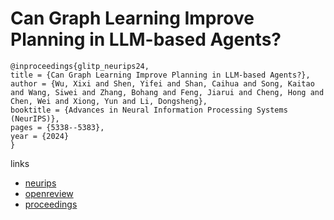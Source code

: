 # Can Graph Learning Improve Planning in LLM-based Agents?

```
@inproceedings{glitp_neurips24,
title = {Can Graph Learning Improve Planning in LLM-based Agents?},
author = {Wu, Xixi and Shen, Yifei and Shan, Caihua and Song, Kaitao and Wang, Siwei and Zhang, Bohang and Feng, Jiarui and Cheng, Hong and Chen, Wei and Xiong, Yun and Li, Dongsheng},
booktitle = {Advances in Neural Information Processing Systems (NeurIPS)},
pages = {5338--5383},
year = {2024}
}
```

links
- [neurips](https://nips.cc/Conferences/2024/Schedule?showEvent=94464)
- [openreview](https://openreview.net/forum?id=bmoS6Ggw4j)
- [proceedings](https://papers.nips.cc//paper_files/paper/2024/hash/098d1bd3eb6156a4c2f834563cdcf617-Abstract-Conference.html)
